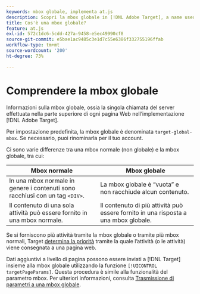 ```yaml
---
keywords: mbox globale, implementa at.js
description: Scopri la mbox globale in [!DNL Adobe Target], a name used to refer to the single server call made at the top of each web page in your [!DNL Target] implementazione.
title: Cos'è una mbox globale?
feature: at.js
exl-id: 572c1dc6-5cdd-427a-9458-e5ec49990cf8
source-git-commit: e5bae1ac9485c3e1d7c55e6386f332755196ffab
workflow-type: tm+mt
source-wordcount: '200'
ht-degree: 73%

---
```


# Comprendere la mbox globale

Informazioni sulla mbox globale, ossia la singola chiamata del server effettuata nella parte superiore di ogni pagina Web nell’implementazione [!DNL Adobe Target].

Per impostazione predefinita, la mbox globale è denominata `target-global-mbox`. Se necessario, puoi rinominarla per il tuo account.

Ci sono varie differenze tra una mbox normale (non globale) e la mbox globale, tra cui:

| Mbox normale | Mbox globale |
|--- |--- |
| In una mbox normale in genere i contenuti sono racchiusi con un tag `<DIV>`. | La mbox globale è “vuota” e non racchiude alcun contenuto. |
| Il contenuto di una sola attività può essere fornito in una mbox normale. | Il contenuto di più attività può essere fornito in una risposta a una mbox globale. |

Se si forniscono più attività tramite la mbox globale o tramite più mbox normali, Target [determina la priorità](https://experienceleague.adobe.com/docs/target/using/activities/priority.html) tramite la quale l’attività (o le attività) viene consegnata a una pagina web.

Dati aggiuntivi a livello di pagina possono essere inviati a [!DNL Target] insieme alla mbox globale utilizzando la funzione `[!UICONTROL targetPageParams]`. Questa procedura è simile alla funzionalità del parametro mbox. Per ulteriori informazioni, consulta [Trasmissione di parametri a una mbox globale](/help/dev/implement/client-side/atjs/global-mbox/pass-parameters-to-global-mbox.md).
